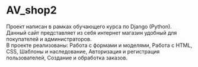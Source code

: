 # AV_shop2
Проект написан в рамках обучающего курса по Django (Python).<br>
Данный сайт представляет из себя интернет магазин удобный для покупателей и администраторов.<br>
В проекте реализованы:
Работа с формами и моделями,
Работа с HTML, CSS,
Шаблоны и наследование,
Авторизация и регистрация пользователей,
Создание и обработка заказов.
